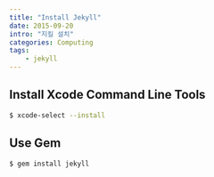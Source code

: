 ```yaml
---
title: "Install Jekyll"
date: 2015-09-20
intro: "지킬 설치"
categories: Computing
tags:
    - jekyll
---
```


## Install Xcode Command Line Tools

```sh
$ xcode-select --install
```

## Use Gem

```sh
$ gem install jekyll
```
